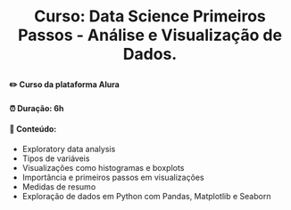 # <p align="center"> <b> Curso: Data Science Primeiros Passos - Análise e Visualização de Dados. </b> 

####  ✏️ Curso da plataforma Alura 
####  ⏰ Duração: 6h 
####  📜 Conteúdo:
- Exploratory data analysis
- Tipos de variáveis
- Visualizações como histogramas e boxplots
- Importância e primeiros passos em visualizações
- Medidas de resumo
- Exploração de dados em Python com Pandas, Matplotlib e Seaborn
  
